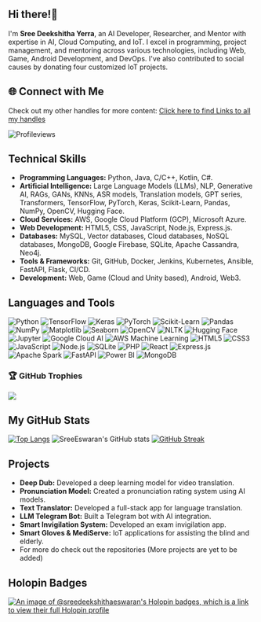 ## Hi there!👋
I'm **Sree Deekshitha Yerra**, an AI Developer, Researcher, and Mentor with expertise in AI, Cloud Computing, and IoT. I excel in programming, project management, and mentoring across various technologies, including Web, Game, Android Development, and DevOps. I've also contributed to social causes by donating four customized IoT projects.

## 🌐 Connect with Me
Check out my other handles for more content: [Click here to find Links to all my handles](https://linktr.ee/SreeEswaran) 

<!--Do Check out my other handles too!! [Here's the link](https:linktr.ee/SreeEswaran) 
<!--![Profile views](https://shields.io/badge/dynamic/json?color=green&label=Profile%20views&query=value&url=https://api.github.com/repos/SreeEswaran/SreeEswaran/views)-->
<!--![Profile views](http://hits.dwyl.com/SreeEswaran/SreeEswaran.svg)-->
![Profileviews](https://komarev.com/ghpvc/?username=SreeEswaran&label=Profile%20views&color=blue&style=for-the-badge)

<!--## Professional Experience
- **AI and ML Intern**
  - Enligence Technologies
  - Specializing in project leadership and model development.
- **Research Intern**
  - Enligence Technologies
  - Contributing to innovative AI technologies.
- **ECELL Ambassador**
  - Coincient.ai
  - Showcasing marketing expertise and leadership skills.

## Leadership Experience
- **Android Co-Lead**
  - Google Developer Student Clubs VITB
  - Leading Android development projects.
- **Women Techmakers Member**
  - Providing mentorship and attending industry events.
- **Google Developer Groups Member**
  - Enhancing technical skills and networking.-->

## Technical Skills
- **Programming Languages:** Python, Java, C/C++, Kotlin, C#.
- **Artificial Intelligence:** Large Language Models (LLMs), NLP, Generative AI, RAGs, GANs, KNNs, ASR models, Translation models, GPT series, Transformers, TensorFlow, PyTorch, Keras, Scikit-Learn, Pandas, NumPy, OpenCV,  Hugging Face.
- **Cloud Services:** AWS, Google Cloud Platform (GCP), Microsoft Azure.
- **Web Development:** HTML5, CSS, JavaScript, Node.js, Express.js.
- **Databases:** MySQL, Vector databases, Cloud databases, NoSQL databases, MongoDB, Google Firebase, SQLite, Apache Cassandra, Neo4j.
- **Tools & Frameworks:** Git, GitHub, Docker, Jenkins, Kubernetes, Ansible, FastAPI, Flask, CI/CD.
- **Development:** Web, Game (Cloud and Unity based), Android, Web3.

<!--
## Languages and Tools
![JavaScript](https://img.shields.io/badge/-JavaScript-F7DF1E?style=flat-square&logo=javascript&logoColor=black)
![Python](https://img.shields.io/badge/-Python-3776AB?style=flat-square&logo=python&logoColor=white)

![Java](https://img.shields.io/badge/-Java-007396?style=flat-square&logo=java&logoColor=white)
![C++](https://img.shields.io/badge/-C++-00599C?style=flat-square&logo=c%2B%2B&logoColor=white)-->

## Languages and Tools

![Python](https://img.shields.io/badge/Python-3776AB?style=for-the-badge&logo=python&logoColor=white)
![TensorFlow](https://img.shields.io/badge/TensorFlow-FF6F00?style=for-the-badge&logo=tensorflow&logoColor=white)
![Keras](https://img.shields.io/badge/Keras-D00000?style=for-the-badge&logo=keras&logoColor=white)
![PyTorch](https://img.shields.io/badge/PyTorch-EE4C2C?style=for-the-badge&logo=pytorch&logoColor=white)
![Scikit-Learn](https://img.shields.io/badge/Scikit--Learn-F7931E?style=for-the-badge&logo=scikit-learn&logoColor=white)
![Pandas](https://img.shields.io/badge/Pandas-150458?style=for-the-badge&logo=pandas&logoColor=white)
![NumPy](https://img.shields.io/badge/NumPy-013243?style=for-the-badge&logo=numpy&logoColor=white)
![Matplotlib](https://img.shields.io/badge/Matplotlib-11557C?style=for-the-badge&logo=matplotlib&logoColor=white)
![Seaborn](https://img.shields.io/badge/Seaborn-3776AB?style=for-the-badge&logo=python&logoColor=white)
![OpenCV](https://img.shields.io/badge/OpenCV-5C3EE8?style=for-the-badge&logo=opencv&logoColor=white)
![NLTK](https://img.shields.io/badge/NLTK-3A76F0?style=for-the-badge&logo=python&logoColor=white)
![Hugging Face](https://img.shields.io/badge/Hugging%20Face-FFAA00?style=for-the-badge&logo=hugging-face&logoColor=black)
![Jupyter](https://img.shields.io/badge/Jupyter-F37626?style=for-the-badge&logo=jupyter&logoColor=white)
![Google Cloud AI](https://img.shields.io/badge/Google%20Cloud%20AI-4285F4?style=for-the-badge&logo=google-cloud&logoColor=white)
![AWS Machine Learning](https://img.shields.io/badge/AWS%20Machine%20Learning-FF9900?style=for-the-badge&logo=amazon-aws&logoColor=white)
![HTML5](https://img.shields.io/badge/HTML5-E34F26?style=for-the-badge&logo=html5&logoColor=white)
![CSS3](https://img.shields.io/badge/CSS3-1572B6?style=for-the-badge&logo=css3&logoColor=white)
![JavaScript](https://img.shields.io/badge/JavaScript-F7DF1E?style=for-the-badge&logo=javascript&logoColor=black)
![Node.js](https://img.shields.io/badge/Node.js-339933?style=for-the-badge&logo=nodedotjs&logoColor=white)
![SQLite](https://img.shields.io/badge/SQLite-003B57?style=for-the-badge&logo=sqlite&logoColor=white)
![PHP](https://img.shields.io/badge/PHP-777BB4?style=for-the-badge&logo=php&logoColor=white)
![React](https://img.shields.io/badge/React-61DAFB?style=for-the-badge&logo=react&logoColor=black)
![Express.js](https://img.shields.io/badge/Express.js-000000?style=for-the-badge&logo=express&logoColor=white)
![Apache Spark](https://img.shields.io/badge/Apache%20Spark-E25A1C?style=for-the-badge&logo=apache-spark&logoColor=white)
![FastAPI](https://img.shields.io/badge/FastAPI-009688?style=for-the-badge&logo=fastapi&logoColor=white)
![Power BI](https://img.shields.io/badge/Power%20BI-F2C811?style=for-the-badge&logo=power-bi&logoColor=black)
![MongoDB](https://img.shields.io/badge/MongoDB-47A248?style=for-the-badge&logo=mongodb&logoColor=white)

### 🏆 GitHub Trophies

![](https://github-profile-trophy.vercel.app/?username=SreeEswaran&theme=darkhub&no-frame=true&margin-w=10)

## My GitHub Stats

[![Top Langs](https://github-readme-stats.vercel.app/api/top-langs/?username=sreeeswaran&layout=compact&theme=highcontrast)](https://github.com/sreeeswaran/github-readme-stats) ![SreeEswaran's GitHub stats](https://github-readme-stats.vercel.app/api?username=sreeeswaran&show_icons=true&theme=highcontrast)
[![GitHub Streak](https://streak-stats.demolab.com/?user=SreeEswaran&theme=highcontrast)](https://git.io/streak-stats)

## Projects
- **Deep Dub:** Developed a deep learning model for video translation.
- **Pronunciation Model:** Created a pronunciation rating system using AI models.
- **Text Translator:** Developed a full-stack app for language translation.
- **LLM Telegram Bot:** Built a Telegram bot with AI integration.
- **Smart Invigilation System:** Developed an exam invigilation app.
- **Smart Gloves & MediServe:** IoT applications for assisting the blind and elderly.
- For more do check out the repositories (More projects are yet to be added)

## Holopin Badges
[![An image of @sreedeekshithaeswaran's Holopin badges, which is a link to view their full Holopin profile](https://holopin.me/sreedeekshithaeswaran)](https://holopin.io/@sreedeekshithaeswaran)
